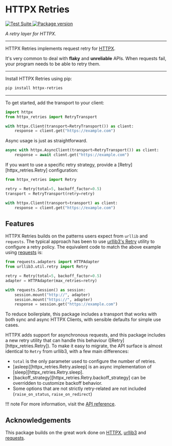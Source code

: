 # HTTPX Retries


<p>
<a href="https://github.com/will-ockmore/httpx-retry/actions">
    <img src="https://github.com/will-ockmore/httpx-retry/workflows/Test%20Suite/badge.svg" alt="Test Suite">
</a>
<a href="https://pypi.org/project/httpx-retries/">
    <img src="https://badge.fury.io/py/httpx-retries.svg" alt="Package version">
</a>
</p>

<em>A retry layer for HTTPX.</em>


---

HTTPX Retries implements request retry for [HTTPX](https://www.python-httpx.org/).

It's very common to deal with **flaky** and **unreliable** APIs. When requests fail, your program needs to be able
to retry them.

---

Install HTTPX Retries using pip:

``` bash
pip install httpx-retries
```

---

To get started, add the transport to your client:

``` python
import httpx
from httpx_retries import RetryTransport

with httpx.Client(transport=RetryTransport()) as client:
    response = client.get("https://example.com")
```

Async usage is just as straightforward.

``` python
async with httpx.AsyncClient(transport=RetryTransport()) as client:
    response = await client.get("https://example.com")
```

If you want to use a specific retry strategy, provide a [Retry][httpx_retries.Retry] configuration:

``` python
from httpx_retries import Retry

retry = Retry(total=5, backoff_factor=0.5)
transport = RetryTransport(retry=retry)

with httpx.Client(transport=transport) as client:
    response = client.get("https://example.com")
```

## Features

HTTPX Retries builds on the patterns users expect from `urllib` and `requests`. The typical approach has been
to use [urllib3's Retry](https://urllib3.readthedocs.io/en/latest/reference/urllib3.util.html#urllib3.util.Retry)
utility to configure a retry policy. The equivalent code to match the above example using
[requests](https://requests.readthedocs.io/en/latest/) is:

``` python
from requests.adapters import HTTPAdapter
from urllib3.util.retry import Retry

retry = Retry(total=5, backoff_factor=0.5)
adapter = HTTPAdapter(max_retries=retry)

with requests.Session() as session:
    session.mount("http://", adapter)
    session.mount("https://", adapter)
    response = session.get("https://example.com")
```

To reduce boilerplate, this package includes a transport that works with both sync and async HTTPX Clients, with
sensible defaults for simple use cases.

HTTPX adds support for asynchronous requests, and this package includes a new retry utility that can handle this
behaviour ([Retry][httpx_retries.Retry]).
To make it easy to migrate, the API surface is almost identical to `Retry` from urllib3, with a few main differences:

- `total` is the only parameter used to configure the number of retries.
- [asleep][httpx_retries.Retry.asleep] is an async implementation of [sleep][httpx_retries.Retry.sleep].
- [backoff_strategy][httpx_retries.Retry.backoff_strategy] can be overridden to customize backoff behavior.
- Some options that are not strictly retry-related are not included (`raise_on_status`, `raise_on_redirect`)

!!! note
    For more information, visit the [API reference](./api.md).

## Acknowledgements

This package builds on the great work done on [HTTPX](https://www.python-httpx.org/), [urllib3](https://urllib3.readthedocs.io/en/stable/) and [requests](https://requests.readthedocs.io/en/latest/).
